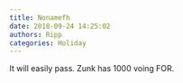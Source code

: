 ```yaml
---
title: Nonamefh
date: 2018-09-24 14:25:02
authors: Ripp
categories: Holiday
---
```


 It will easily pass. Zunk has 1000 voing FOR.